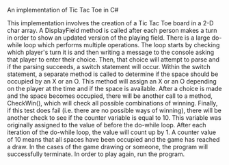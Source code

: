An implementation of Tic Tac Toe in C#

This implementation involves the creation of a Tic Tac Toe board in a 2-D char array. A DisplayField method is called after each person makes a turn in order to show an updated version of the playing field. There is a large do-while loop which performs multiple operations. The loop starts by checking which player's turn it is and then writing a message to the console asking that player to enter their choice. Then, that choice will attempt to parse and if the parsing succeeds, a switch statement will occur. Within the switch statement, a separate method is called to determine if the space should be occupied by an X or an O. This method will assign an X or an O depending on the player at the time and if the space is available. After a choice is made and the space becomes occupied, there will be another call to a method, CheckWin(), which will check all possible combinations of winning. Finally, if this test does fail (i.e. there are no possible ways of winning), there will be another check to see if the counter variable is equal to 10. This variable was originally assigned to the value of before the do-while loop. After each iteration of the do-while loop, the value will count up by 1. A counter value of 10 means that all spaces have been occupied and the game has reached a draw. In the cases of the game drawing or someone, the program will successfully terminate. In order to play again, run the program.
